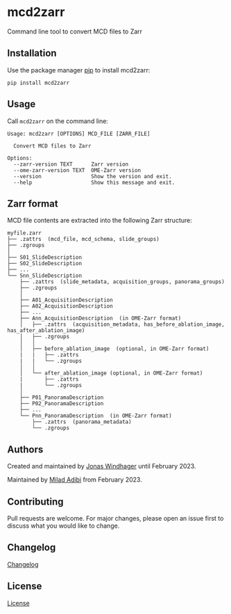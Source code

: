 # mcd2zarr

Command line tool to convert MCD files to Zarr

## Installation

Use the package manager [pip](https://pip.pypa.io/en/stable/) to install mcd2zarr:

```
pip install mcd2zarr
```

## Usage

Call `mcd2zarr` on the command line:

```
Usage: mcd2zarr [OPTIONS] MCD_FILE [ZARR_FILE]

  Convert MCD files to Zarr

Options:
  --zarr-version TEXT      Zarr version
  --ome-zarr-version TEXT  OME-Zarr version
  --version                Show the version and exit.
  --help                   Show this message and exit.
```

## Zarr format

MCD file contents are extracted into the following Zarr structure:

```
myfile.zarr
├── .zattrs  (mcd_file, mcd_schema, slide_groups)
├── .zgroups
│
├── S01_SlideDescription
├── S02_SlideDescription
├── ...
└── Snn_SlideDescription
    ├── .zattrs  (slide_metadata, acquisition_groups, panorama_groups)
    ├── .zgroups
    │
    ├── A01_AcquisitionDescription
    ├── A02_AcquisitionDescription
    ├── ...
    ├── Ann_AcquisitionDescription  (in OME-Zarr format)
    │   ├── .zattrs  (acquisition_metadata, has_before_ablation_image, has_after_ablation_image)
    │   ├── .zgroups
    │   │
    │   ├── before_ablation_image  (optional, in OME-Zarr format)
    |   |   ├── .zattrs
    |   |   └── .zgroups
    │   │
    │   └── after_ablation_image (optional, in OME-Zarr format)
    |       ├── .zattrs
    |       └── .zgroups
    │
    ├── P01_PanoramaDescription
    ├── P02_PanoramaDescription
    ├── ...
    └── Pnn_PanoramaDescription  (in OME-Zarr format)
        ├── .zattrs  (panorama_metadata)
        └── .zgroups
```

## Authors

Created and maintained by [Jonas Windhager](mailto:jonas@windhager.io) until February 2023.

Maintained by [Milad Adibi](mailto:milad.adibi@uzh.ch) from February 2023.

## Contributing

Pull requests are welcome. For major changes, please open an issue first to discuss what you would like to change.

## Changelog

[Changelog](https://github.com/BodenmillerGroup/mcd2zarr/blob/main/CHANGELOG.md)

## License

[License](https://github.com/BodenmillerGroup/mcd2zarr/blob/main/LICENSE)
